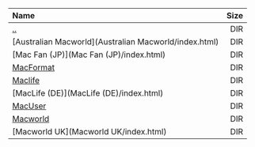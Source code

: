|Name|Size|
|:---|---:|
|[..](../index.html)|DIR|
|[Australian Macworld](Australian Macworld/index.html)|DIR|
|[Mac Fan (JP)](Mac Fan (JP)/index.html)|DIR|
|[MacFormat](MacFormat/index.html)|DIR|
|[Maclife](Maclife/index.html)|DIR|
|[MacLife (DE)](MacLife (DE)/index.html)|DIR|
|[MacUser](MacUser/index.html)|DIR|
|[Macworld](Macworld/index.html)|DIR|
|[Macworld UK](Macworld UK/index.html)|DIR|
